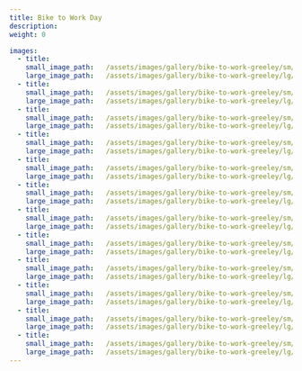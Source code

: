 ```yaml
---
title: Bike to Work Day
description:
weight: 0

images:
  - title: 
    small_image_path:	/assets/images/gallery/bike-to-work-greeley/sm/bike-to-work-greeley-1.jpg
    large_image_path:	/assets/images/gallery/bike-to-work-greeley/lg/bike-to-work-greeley-1.jpg
  - title: 
    small_image_path:	/assets/images/gallery/bike-to-work-greeley/sm/bike-to-work-greeley-2.jpg
    large_image_path:	/assets/images/gallery/bike-to-work-greeley/lg/bike-to-work-greeley-2.jpg
  - title: 
    small_image_path:	/assets/images/gallery/bike-to-work-greeley/sm/bike-to-work-greeley-3.jpg
    large_image_path:	/assets/images/gallery/bike-to-work-greeley/lg/bike-to-work-greeley-3.jpg
  - title: 
    small_image_path:	/assets/images/gallery/bike-to-work-greeley/sm/bike-to-work-greeley-4.jpg
    large_image_path:	/assets/images/gallery/bike-to-work-greeley/lg/bike-to-work-greeley-4.jpg
  - title: 
    small_image_path:	/assets/images/gallery/bike-to-work-greeley/sm/bike-to-work-greeley-5.jpg
    large_image_path:	/assets/images/gallery/bike-to-work-greeley/lg/bike-to-work-greeley-5.jpg
  - title: 
    small_image_path:	/assets/images/gallery/bike-to-work-greeley/sm/bike-to-work-greeley-6.jpg
    large_image_path:	/assets/images/gallery/bike-to-work-greeley/lg/bike-to-work-greeley-6.jpg
  - title: 
    small_image_path:	/assets/images/gallery/bike-to-work-greeley/sm/bike-to-work-greeley-7.jpg
    large_image_path:	/assets/images/gallery/bike-to-work-greeley/lg/bike-to-work-greeley-7.jpg
  - title: 
    small_image_path:	/assets/images/gallery/bike-to-work-greeley/sm/bike-to-work-greeley-8.jpg
    large_image_path:	/assets/images/gallery/bike-to-work-greeley/lg/bike-to-work-greeley-8.jpg
  - title: 
    small_image_path:	/assets/images/gallery/bike-to-work-greeley/sm/bike-to-work-greeley-9.jpg
    large_image_path:	/assets/images/gallery/bike-to-work-greeley/lg/bike-to-work-greeley-9.jpg
  - title: 
    small_image_path:	/assets/images/gallery/bike-to-work-greeley/sm/bike-to-work-greeley-10.jpg
    large_image_path:	/assets/images/gallery/bike-to-work-greeley/lg/bike-to-work-greeley-10.jpg
  - title: 
    small_image_path:	/assets/images/gallery/bike-to-work-greeley/sm/bike-to-work-greeley-11.jpg
    large_image_path:	/assets/images/gallery/bike-to-work-greeley/lg/bike-to-work-greeley-11.jpg
  - title: 
    small_image_path:	/assets/images/gallery/bike-to-work-greeley/sm/bike-to-work-greeley-12.jpg
    large_image_path:	/assets/images/gallery/bike-to-work-greeley/lg/bike-to-work-greeley-12.jpg
---
```

